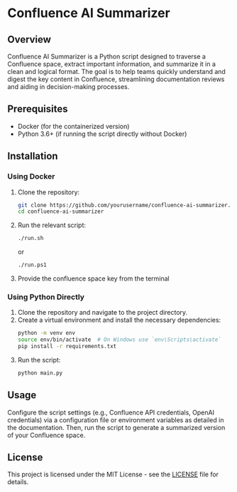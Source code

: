 # Confluence AI Summarizer

## Overview
Confluence AI Summarizer is a Python script designed to traverse a Confluence space, extract important information, and summarize it in a clean and logical format. The goal is to help teams quickly understand and digest the key content in Confluence, streamlining documentation reviews and aiding in decision-making processes.

## Prerequisites
- Docker (for the containerized version)
- Python 3.6+ (if running the script directly without Docker)

## Installation

### Using Docker
1. Clone the repository:
    ```bash
    git clone https://github.com/yourusername/confluence-ai-summarizer.git
    cd confluence-ai-summarizer
    ```
2. Run the relevant script:
    ```bash
    ./run.sh
    ```
    or
    ```bash
    ./run.ps1
    ```
3. Provide the confluence space key from the terminal

### Using Python Directly
1. Clone the repository and navigate to the project directory.
2. Create a virtual environment and install the necessary dependencies:
    ```bash
    python -m venv env
    source env/bin/activate  # On Windows use `env\Scripts\activate`
    pip install -r requirements.txt
    ```
3. Run the script:
    ```bash
    python main.py
    ```

## Usage
Configure the script settings (e.g., Confluence API credentials, OpenAI credentials) via a configuration file or environment variables as detailed in the documentation. Then, run the script to generate a summarized version of your Confluence space.

## License
This project is licensed under the MIT License - see the [LICENSE](LICENSE) file for details.
